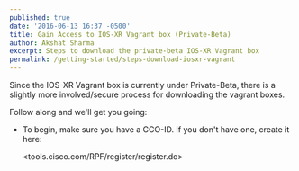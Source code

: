 ```yaml
---
published: true
date: '2016-06-13 16:37 -0500'
title: Gain Access to IOS-XR Vagrant box (Private-Beta)
author: Akshat Sharma
excerpt: Steps to download the private-beta IOS-XR Vagrant box
permalink: /getting-started/steps-download-iosxr-vagrant
---
```


Since the IOS-XR Vagrant box is currently under Private-Beta, there is a slightly more involved/secure process for downloading the vagrant boxes.  


Follow along and we'll get you going:  

*  To begin, make sure you have a CCO-ID. If you don't have one, create it here:

   <tools.cisco.com/RPF/register/register.do>
